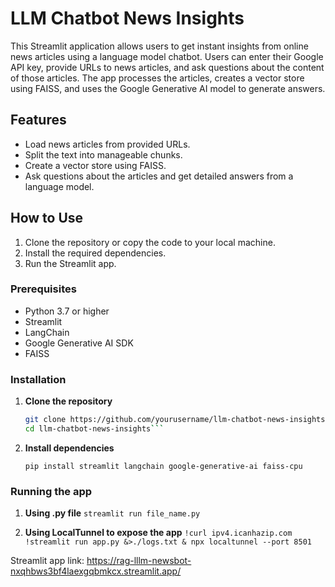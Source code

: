 # LLM Chatbot News Insights

This Streamlit application allows users to get instant insights from online news articles using a language model chatbot. 
Users can enter their Google API key, provide URLs to news articles, and ask questions about the content of those articles. 
The app processes the articles, creates a vector store using FAISS, and uses the Google Generative AI model to generate answers.

## Features

- Load news articles from provided URLs.
- Split the text into manageable chunks.
- Create a vector store using FAISS.
- Ask questions about the articles and get detailed answers from a language model.

## How to Use

1. Clone the repository or copy the code to your local machine.
2. Install the required dependencies.
3. Run the Streamlit app.

### Prerequisites

- Python 3.7 or higher
- Streamlit
- LangChain
- Google Generative AI SDK
- FAISS

### Installation

1. **Clone the repository**

   ```bash
   git clone https://github.com/yourusername/llm-chatbot-news-insights.git
   cd llm-chatbot-news-insights```

2. **Install dependencies**
	
	```pip install streamlit langchain google-generative-ai faiss-cpu```
	
### Running the app

1. **Using .py file**
	```streamlit run file_name.py ```
	
2. **Using LocalTunnel to expose the app**
	```!curl ipv4.icanhazip.com ```
    ```!streamlit run app.py &>./logs.txt & npx localtunnel --port 8501 ```

Streamlit app link: https://rag-lllm-newsbot-nxqhbws3bf4laexgqbmkcx.streamlit.app/
	
